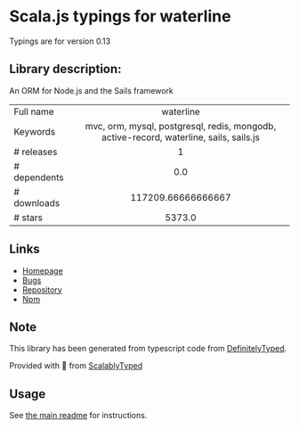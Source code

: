 
# Scala.js typings for waterline

Typings are for version 0.13

## Library description:
An ORM for Node.js and the Sails framework

|                    |                 |
| ------------------ | :-------------: |
| Full name          | waterline |
| Keywords           | mvc, orm, mysql, postgresql, redis, mongodb, active-record, waterline, sails, sails.js |
| # releases         | 1 |
| # dependents       | 0.0 |
| # downloads        | 117209.66666666667 |
| # stars            | 5373.0 |

## Links
- [Homepage](http://waterlinejs.org)
- [Bugs](https://sailsjs.com/bugs)
- [Repository](https://github.com/balderdashy/waterline)
- [Npm](https://www.npmjs.com/package/waterline)
    


## Note
This library has been generated from typescript code from [DefinitelyTyped](https://definitelytyped.org).

Provided with :purple_heart: from [ScalablyTyped](https://github.com/oyvindberg/ScalablyTyped)

## Usage
See [the main readme](../../readme.md) for instructions.


